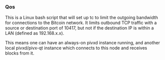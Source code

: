 ### Qos ###

This is a Linux bash script that will set up tc to limit the outgoing bandwidth for connections to the Bitcoin network. It limits outbound TCP traffic with a source or destination port of 10417, but not if the destination IP is within a LAN (defined as 192.168.x.x).

This means one can have an always-on pivxd instance running, and another local pivxd/pivx-qt instance which connects to this node and receives blocks from it.
